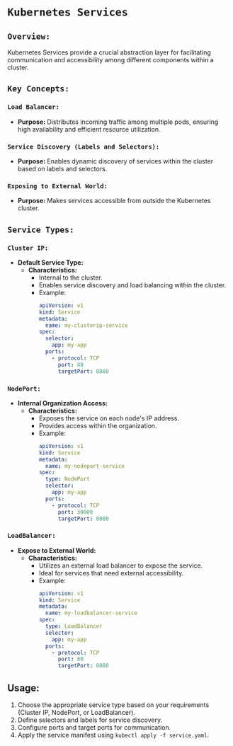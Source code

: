 # `Kubernetes Services`

## `Overview:`
Kubernetes Services provide a crucial abstraction layer for facilitating communication and accessibility among different components within a cluster.

## `Key Concepts:`

### `Load Balancer:`
- **Purpose:** Distributes incoming traffic among multiple pods, ensuring high availability and efficient resource utilization.

### `Service Discovery (Labels and Selectors):`
- **Purpose:** Enables dynamic discovery of services within the cluster based on labels and selectors.

### `Exposing to External World:`
- **Purpose:** Makes services accessible from outside the Kubernetes cluster.

## `Service Types:`

### `Cluster IP:`
- **Default Service Type:**
  - **Characteristics:**
    - Internal to the cluster.
    - Enables service discovery and load balancing within the cluster.
    - Example:
      ```yaml
      apiVersion: v1
      kind: Service
      metadata:
        name: my-clusterip-service
      spec:
        selector:
          app: my-app
        ports:
          - protocol: TCP
            port: 80
            targetPort: 8080
      ```

### `NodePort:`
- **Internal Organization Access:**
  - **Characteristics:**
    - Exposes the service on each node's IP address.
    - Provides access within the organization.
    - Example:
      ```yaml
      apiVersion: v1
      kind: Service
      metadata:
        name: my-nodeport-service
      spec:
        type: NodePort
        selector:
          app: my-app
        ports:
          - protocol: TCP
            port: 30000
            targetPort: 8080
      ```

### `LoadBalancer:`
- **Expose to External World:**
  - **Characteristics:**
    - Utilizes an external load balancer to expose the service.
    - Ideal for services that need external accessibility.
    - Example:
      ```yaml
      apiVersion: v1
      kind: Service
      metadata:
        name: my-loadbalancer-service
      spec:
        type: LoadBalancer
        selector:
          app: my-app
        ports:
          - protocol: TCP
            port: 80
            targetPort: 8080
      ```

## Usage:
1. Choose the appropriate service type based on your requirements (Cluster IP, NodePort, or LoadBalancer).
2. Define selectors and labels for service discovery.
3. Configure ports and target ports for communication.
4. Apply the service manifest using `kubectl apply -f service.yaml`.

